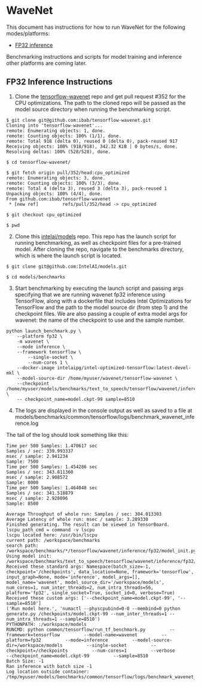 # WaveNet

This document has instructions for how to run WaveNet for the following
modes/platforms:
* [FP32 inference](#fp32-inference-instructions)

Benchmarking instructions and scripts for model training and inference
other platforms are coming later.

## FP32 Inference Instructions

1. Clone the [tensorflow-wavenet](https://github.com/ibab/tensorflow-wavenet)
repo and get pull request #352 for the CPU optimizations.  The path to
the cloned repo will be passed as the model source directory when
running the benchmarking script.

```
$ git clone git@github.com:ibab/tensorflow-wavenet.git
Cloning into 'tensorflow-wavenet'...
remote: Enumerating objects: 1, done.
remote: Counting objects: 100% (1/1), done.
remote: Total 918 (delta 0), reused 0 (delta 0), pack-reused 917
Receiving objects: 100% (918/918), 342.32 KiB | 0 bytes/s, done.
Resolving deltas: 100% (528/528), done.

$ cd tensorflow-wavenet/

$ git fetch origin pull/352/head:cpu_optimized
remote: Enumerating objects: 3, done.
remote: Counting objects: 100% (3/3), done.
remote: Total 4 (delta 3), reused 3 (delta 3), pack-reused 1
Unpacking objects: 100% (4/4), done.
From github.com:ibab/tensorflow-wavenet
 * [new ref]         refs/pull/352/head -> cpu_optimized

$ git checkout cpu_optimized

$ pwd
```

2. Clone this [intelai/models](https://github.com/intelai/models) repo.
This repo has the launch script for running benchmarking, as well as
checkpoint files for a pre-trained model.  After cloning the repo,
navigate to the benchmarks directory, which is where the launch script
is located.

```
$ git clone git@github.com:IntelAI/models.git

$ cd models/benchmarks
```

3. Start benchmarking by executing the launch script and passing args
specifying that we are running wavenet fp32 inference using TensorFlow,
along with a dockerfile that includes Intel Optimizations for TensorFlow
and the path to the model source dir (from step 1) and the checkpoint
files.  We are also passing a couple of extra model args for wavenet:
the name of the checkpoint to use and the sample number.

```
python launch_benchmark.py \
	--platform fp32 \
	-m wavenet \
	--mode inference \
	--framework tensorflow \
        --single-socket \
        --num-cores 1 \
	--docker-image intelaipg/intel-optimized-tensorflow:latest-devel-mkl \
	--model-source-dir /home/myuser/wavenet/tensorflow-wavenet \
	--checkpoint /home/myuser/models/benchmarks/text_to_speech/tensorflow/wavenet/inference/fp32/checkpoints \
    -- checkpoint_name=model.ckpt-99 sample=8510
```

4.  The logs are displayed in the console output as well as saved to a
file at models/benchmarks/common/tensorflow/logs/benchmark_wavenet_inference.log

The tail of the log should look something like this:

```
Time per 500 Samples: 1.470617 sec
Samples / sec: 339.993337
msec / sample: 2.941234
Sample: 7500
Time per 500 Samples: 1.454286 sec
Samples / sec: 343.811360
msec / sample: 2.908572
Sample: 8000
Time per 500 Samples: 1.464048 sec
Samples / sec: 341.518879
msec / sample: 2.928096
Sample: 8500

Average Throughput of whole run: Samples / sec: 304.013303
Average Latency of whole run: msec / sample: 3.289330
Finished generating. The result can be viewed in TensorBoard.
lscpu_path_cmd = command -v lscpu
lscpu located here: /usr/bin/lscpu
current path: /workspace/benchmarks
search path: /workspace/benchmarks/*/tensorflow/wavenet/inference/fp32/model_init.py
Using model init: /workspace/benchmarks/text_to_speech/tensorflow/wavenet/inference/fp32/model_init.py
Received these standard args: Namespace(batch_size=-1, checkpoint='/checkpoints', data_location=None, framework='tensorflow', input_graph=None, mode='inference', model_args=[], model_name='wavenet', model_source_dir='/workspace/models', num_cores=1, num_inter_threads=2, num_intra_threads=56, platform='fp32', single_socket=True, socket_id=0, verbose=True)
Received these custom args: ['--checkpoint_name=model.ckpt-99', '--sample=8510']
('Run model here.', 'numactl --physcpubind=0-0 --membind=0 python generate.py /checkpoints/model.ckpt-99 --num_inter_threads=1 --num_intra_threads=1 --sample=8510')
PYTHONPATH: :/workspace/models
RUNCMD: python common/tensorflow/run_tf_benchmark.py         --framework=tensorflow         --model-name=wavenet         --platform=fp32         --mode=inference         --model-source-dir=/workspace/models         --single-socket         --checkpoint=/checkpoints         --num-cores=1         --verbose         --checkpoint_name=model.ckpt-99         --sample=8510
Batch Size: -1
Ran inference with batch size -1
Log location outside container: /tmp/myuser/models/benchmarks/common/tensorflow/logs/benchmark_wavenet_inference.log
```
